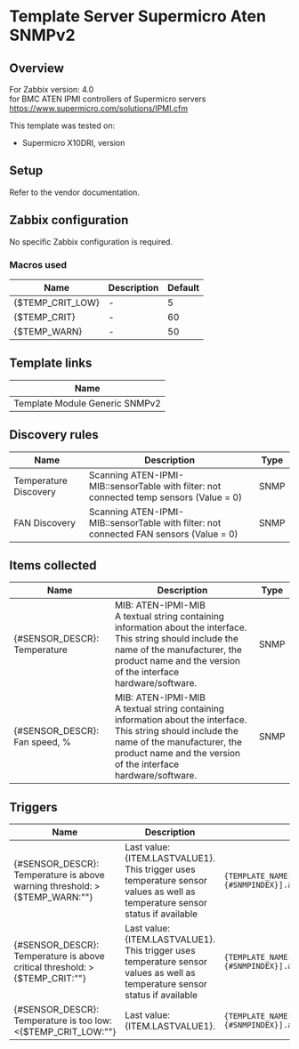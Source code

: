 
# Template Server Supermicro Aten SNMPv2

## Overview

For Zabbix version: 4.0  
for BMC ATEN IPMI controllers of Supermicro servers</br>https://www.supermicro.com/solutions/IPMI.cfm

This template was tested on:

- Supermicro X10DRI, version 

## Setup

Refer to the vendor documentation.

## Zabbix configuration

No specific Zabbix configuration is required.

### Macros used

|Name|Description|Default|
|----|-----------|-------|
|{$TEMP_CRIT_LOW}|-|5|
|{$TEMP_CRIT}|-|60|
|{$TEMP_WARN}|-|50|

## Template links

|Name|
|----|
|Template Module Generic SNMPv2|

## Discovery rules

|Name|Description|Type|
|----|-----------|----|
|Temperature Discovery|Scanning ATEN-IPMI-MIB::sensorTable with filter: not connected temp sensors (Value = 0)|SNMP|
|FAN Discovery|Scanning ATEN-IPMI-MIB::sensorTable with filter: not connected FAN sensors (Value = 0)|SNMP|

## Items collected

|Name|Description|Type|
|----|-----------|----|
|{#SENSOR_DESCR}: Temperature|MIB: ATEN-IPMI-MIB</br>A textual string containing information about the interface.</br>This string should include the name of the manufacturer, the product name and the version of the interface hardware/software.|SNMP|
|{#SENSOR_DESCR}: Fan speed, %|MIB: ATEN-IPMI-MIB</br>A textual string containing information about the interface.</br>This string should include the name of the manufacturer, the product name and the version of the interface hardware/software.|SNMP|


## Triggers

|Name|Description|Expression|Severity|
|----|-----------|----|----|
|{#SENSOR_DESCR}: Temperature is above warning threshold: >{$TEMP_WARN:""}|Last value: {ITEM.LASTVALUE1}.</br>This trigger uses temperature sensor values as well as temperature sensor status if available|`{TEMPLATE_NAME:sensor.temp.value[sensorReading.{#SNMPINDEX}].avg(5m)}>{$TEMP_WARN:""}`|WARNING|
|{#SENSOR_DESCR}: Temperature is above critical threshold: >{$TEMP_CRIT:""}|Last value: {ITEM.LASTVALUE1}.</br>This trigger uses temperature sensor values as well as temperature sensor status if available|`{TEMPLATE_NAME:sensor.temp.value[sensorReading.{#SNMPINDEX}].avg(5m)}>{$TEMP_CRIT:""}`|HIGH|
|{#SENSOR_DESCR}: Temperature is too low: <{$TEMP_CRIT_LOW:""}|Last value: {ITEM.LASTVALUE1}.|`{TEMPLATE_NAME:sensor.temp.value[sensorReading.{#SNMPINDEX}].avg(5m)}<{$TEMP_CRIT_LOW:""}`|AVERAGE|


